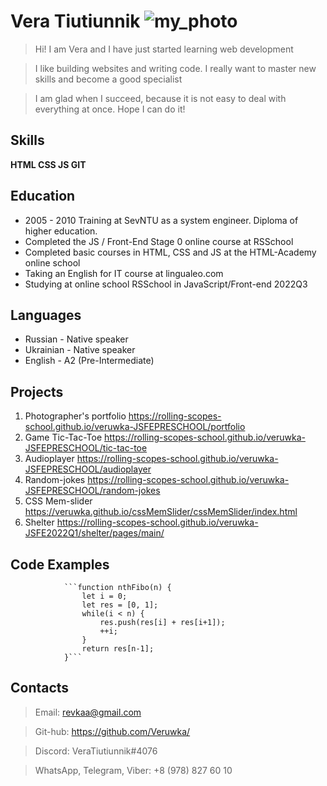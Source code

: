 # Vera Tiutiunnik     ![my_photo](https://avatars.githubusercontent.com/u/96355243?v=4 "Hi! It's me")

> Hi! I am Vera and I have just started learning web development

> I like building websites and writing code. I really want to master new skills and become a good specialist

> I am glad when I succeed, because it is not easy to deal with everything at once. Hope I can do it!

## Skills

**HTML CSS JS GIT**

## Education

- 2005 - 2010 Training at SevNTU as a system engineer. Diploma of higher education.
- Completed the JS / Front-End Stage 0 online course at RSSchool
- Completed basic courses in HTML, CSS and JS at the HTML-Academy online school  
- Taking an English for IT course at lingualeo.com
- Studying at online school RSSchool in JavaScript/Front-end 2022Q3

## Languages

* Russian - Native speaker
* Ukrainian - Native speaker
* English - A2 (Pre-Intermediate)

## Projects

1. Photographer's portfolio https://rolling-scopes-school.github.io/veruwka-JSFEPRESCHOOL/portfolio
2. Game Tic-Tac-Toe https://rolling-scopes-school.github.io/veruwka-JSFEPRESCHOOL/tic-tac-toe
3. Audioplayer https://rolling-scopes-school.github.io/veruwka-JSFEPRESCHOOL/audioplayer
4. Random-jokes https://rolling-scopes-school.github.io/veruwka-JSFEPRESCHOOL/random-jokes
5. CSS Mem-slider https://veruwka.github.io/cssMemSlider/cssMemSlider/index.html
6. Shelter https://rolling-scopes-school.github.io/veruwka-JSFE2022Q1/shelter/pages/main/

## Code Examples

                ```function nthFibo(n) {
                    let i = 0;
                    let res = [0, 1];
                    while(i < n) {
                        res.push(res[i] + res[i+1]);
                        ++i;
                    }
                    return res[n-1];
                }```

## Contacts

> Email: revkaa@gmail.com

> Git-hub: https://github.com/Veruwka/

> Discord: VeraTiutiunnik#4076

> WhatsApp, Telegram, Viber: +8 (978) 827 60 10